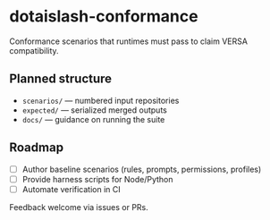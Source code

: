 # dotaislash-conformance

Conformance scenarios that runtimes must pass to claim VERSA compatibility.

## Planned structure
- `scenarios/` — numbered input repositories
- `expected/` — serialized merged outputs
- `docs/` — guidance on running the suite

## Roadmap
- [ ] Author baseline scenarios (rules, prompts, permissions, profiles)
- [ ] Provide harness scripts for Node/Python
- [ ] Automate verification in CI

Feedback welcome via issues or PRs.
